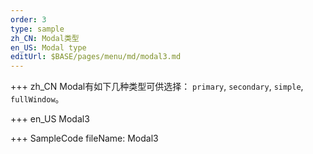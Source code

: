 ```yaml
--- 
order: 3
type: sample
zh_CN: Modal类型
en_US: Modal type
editUrl: $BASE/pages/menu/md/modal3.md
---
```


+++ zh_CN
 Modal有如下几种类型可供选择： <Code>primary</Code>, <Code>secondary</Code>, <Code>simple</Code>, <Code>fullWindow</Code>。

+++ en_US
Modal3

+++ SampleCode
fileName: Modal3
